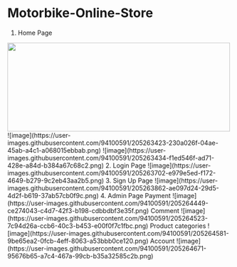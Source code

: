 # Motorbike-Online-Store
1. Home Page
<img src= "https://user-images.githubusercontent.com/94100591/205263423-230a026f-04ae-45ab-a4c1-a068015ebbab.png" width="500" height="200">
![image](https://user-images.githubusercontent.com/94100591/205263423-230a026f-04ae-45ab-a4c1-a068015ebbab.png)
![image](https://user-images.githubusercontent.com/94100591/205263434-f1ed546f-ad71-428e-a84d-b384a67c68c2.png)
2. Login Page
![image](https://user-images.githubusercontent.com/94100591/205263702-e979e5ed-f172-4649-b279-9c2eb43aa2b5.png)
3. Sign Up Page
![image](https://user-images.githubusercontent.com/94100591/205263862-ae097d24-29d5-4d2f-b619-37ab57cb0f9c.png)
4. Admin Page
Payment
![image](https://user-images.githubusercontent.com/94100591/205264449-ce274043-c4d7-42f3-b198-cdbbdbf3e35f.png)
Comment
![image](https://user-images.githubusercontent.com/94100591/205264523-7c94d26a-ccb6-40c3-b453-e00f0f7c1fbc.png)
Product categories
![image](https://user-images.githubusercontent.com/94100591/205264581-9be65ea2-0fcb-4eff-8063-a53bbb0ce120.png)
Account
![image](https://user-images.githubusercontent.com/94100591/205264671-95676b65-a7c4-467a-99cb-b35a32585c2b.png)



